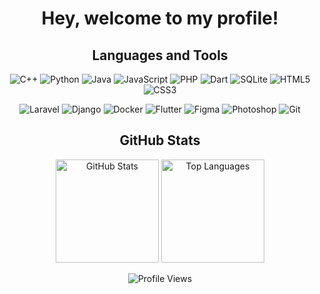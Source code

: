 <h1 align="center">Hey, welcome to my profile!</h1>

<section>
  <h2 align="center">Languages and Tools</h2>
  <p align="center">
    <img alt="C++" src="https://img.shields.io/badge/C%2B%2B-00599C?style=for-the-badge&logo=c%2B%2B&logoColor=white">
    <img alt="Python" src="https://img.shields.io/badge/Python-3776AB?style=for-the-badge&logo=python&logoColor=white">
    <img alt="Java" src="https://img.shields.io/badge/Java-ED8B00?style=for-the-badge&logo=openjdk&logoColor=white">
    <img alt="JavaScript" src="https://img.shields.io/badge/JavaScript-F7DF1E?style=for-the-badge&logo=javascript&logoColor=black">
    <img alt="PHP" src="https://img.shields.io/badge/PHP-777BB4?style=for-the-badge&logo=php&logoColor=white">
    <img alt="Dart" src="https://img.shields.io/badge/Dart-0175C2?style=for-the-badge&logo=dart&logoColor=white">
    <img alt="SQLite" src="https://img.shields.io/badge/SQLite-07405E?style=for-the-badge&logo=sqlite&logoColor=white">
    <img alt="HTML5" src="https://img.shields.io/badge/HTML5-E34F26?style=for-the-badge&logo=html5&logoColor=white">
    <img alt="CSS3" src="https://img.shields.io/badge/CSS-239120?&style=for-the-badge&logo=css3&logoColor=white">
  </p>
  <p align="center">
    <img alt="Laravel" src="https://img.shields.io/badge/Laravel-FF2D20?style=for-the-badge&logo=laravel&logoColor=white">
    <img alt="Django" src="https://img.shields.io/badge/Django-092E20?style=for-the-badge&logo=django&logoColor=white">
    <img alt="Docker" src="https://img.shields.io/badge/Docker-2496ED?style=for-the-badge&logo=docker&logoColor=white">
    <img alt="Flutter" src="https://img.shields.io/badge/Flutter-02569B?style=for-the-badge&logo=flutter&logoColor=white">
    <img alt="Figma" src="https://img.shields.io/badge/Figma-F24E1E?style=for-the-badge&logo=figma&logoColor=white">
    <img alt="Photoshop" src="https://img.shields.io/badge/Adobe_Photoshop-31A8FF?style=for-the-badge&logo=adobe-photoshop&logoColor=white">
    <img alt="Git" src="https://img.shields.io/badge/Git-F05032?style=for-the-badge&logo=git&logoColor=white">
  </p>  
</section>

<section>
  <h2 align="center">GitHub Stats</h2>
  <p align="center">
    <img height="165px" alt="GitHub Stats" src="https://github-readme-stats.vercel.app/api?username=joaoalvesss&show_icons=true&theme=transparent&include_all_commits=true&count_private=true">
    <img height="165px" alt="Top Languages" src="https://github-readme-stats.vercel.app/api/top-langs/?username=joaoalvesss&layout=compact&theme=transparent&langs_count=8&hide=Makefile,Cmake,jupyter%20notebook,Html">
  </p>
</section>

<div align="center">
  <img src="https://komarev.com/ghpvc/?username=joaoalvesss&color=blue&style=for-the-badge" alt="Profile Views">
</div>

